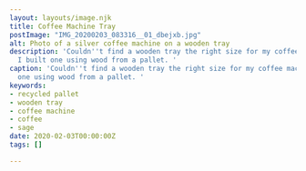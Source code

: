 ```yaml
---
layout: layouts/image.njk
title: Coffee Machine Tray
postImage: "IMG_20200203_083316__01_dbejxb.jpg"
alt: Photo of a silver coffee machine on a wooden tray
description: 'Couldn''t find a wooden tray the right size for my coffee machine so
  I built one using wood from a pallet. '
caption: 'Couldn''t find a wooden tray the right size for my coffee machine so I built
  one using wood from a pallet. '
keywords:
- recycled pallet
- wooden tray
- coffee machine
- coffee
- sage
date: 2020-02-03T00:00:00Z
tags: []

---
```

